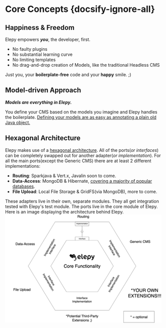 # Core Concepts {docsify-ignore-all}

## Happiness & Freedom
Elepy empowers ___you___, the developer, first. 

- No faulty plugins
- No substantial learning curve 
- No limiting templates
- No drag-and-drop creation of Models, like the traditional Headless CMS

Just you, your __boilerplate-free__ code and your __happy__ smile. ;)

## Model-driven Approach
___Models are everything in Elepy.___

You define your CMS based on the models you imagine and Elepy handles the boilerplate. [Defining your models are as easy as annotating a plain old Java object.](/getting-started.md)

## Hexagonal Architecture
Elepy makes use of a [hexagonal architecture](https://dzone.com/articles/hexagonal-architecture-what-is-it-and-how-does-it).
All of the ports(_or interfaces_) can be completely swapped out for another adapter(_or implementation_).
For all the main ports(except the Generic CMS) there are at least 2 different implementations:
- __Routing__: Sparkjava & Vert.x, Javalin soon to come.
- __Data-Access__: MongoDB & Hibernate, [covering a majority of popular databases](https://db-engines.com/en/ranking).
- __File Upload__: Local File Storage & GridFS(via MongoDB), more to come.

These adapters live in their own, separate modules. They all get integration tested with Elepy's test module. The ports live in the core module of Elepy.
Here is an image displaying the architecture behind Elepy.
![Hex](../images/architecture.png)
